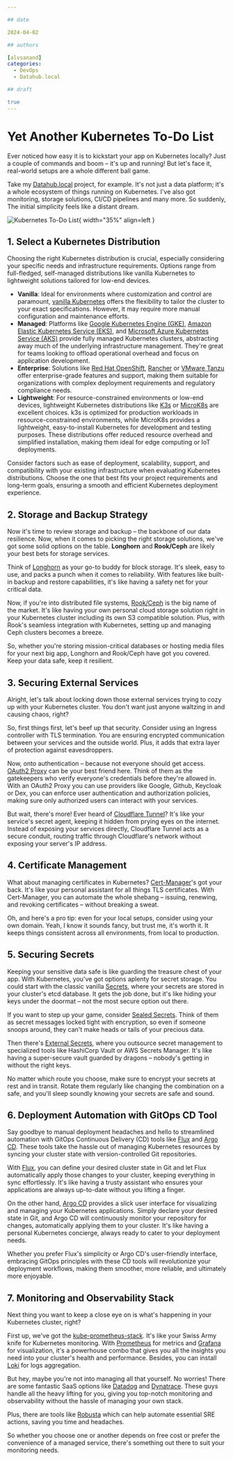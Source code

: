 ```yaml
---

## date

2024-04-02

## authors

[alvsanand]
categories:
  - DevOps
  - Datahub.local

## draft

true
---
```

# Yet Another Kubernetes To-Do List

Ever noticed how easy it is to kickstart your app on Kubernetes locally? Just a couple of commands and boom – it's up and running! But let's face it, real-world setups are a whole different ball game.

Take my [Datahub.local](https://datahub-local.alvsanand.com/) project, for example. It's not just a data platform; it's a whole ecosystem of things running on Kubernetes. I've also got monitoring, storage solutions, CI/CD pipelines and many more. So suddenly, The initial simplicity feels like a distant dream.

![Kubernetes To-Do List](/img/kubernetes-to-do-list.jpg){ width="35%" align=left }

## 1. Select a Kubernetes Distribution

Choosing the right Kubernetes distribution is crucial, especially considering your specific needs and infrastructure requirements. Options range from full-fledged, self-managed distributions like vanilla Kubernetes to lightweight solutions tailored for low-end devices.

- **Vanilla**: Ideal for environments where customization and control are paramount, [vanilla Kubernetes](https://kubernetes.io/) offers the flexibility to tailor the cluster to your exact specifications. However, it may require more manual configuration and maintenance efforts.
- **Managed**: Platforms like [Google Kubernetes Engine (GKE)](https://cloud.google.com/kubernetes-engine), [Amazon Elastic Kubernetes Service (EKS)](https://aws.amazon.com/es/eks/), and [Microsoft Azure Kubernetes Service (AKS)](https://azure.microsoft.com/es-es/products/kubernetes-service/) provide fully managed Kubernetes clusters, abstracting away much of the underlying infrastructure management. They're great for teams looking to offload operational overhead and focus on application development.
- **Enterprise**: Solutions like [Red Hat OpenShift](https://www.redhat.com/en/technologies/cloud-computing/openshift), [Rancher](https://www.rancher.com/) or [VMware Tanzu](https://www.vmware.com/products/vsphere/vsphere-with-tanzu.html) offer enterprise-grade features and support, making them suitable for organizations with complex deployment requirements and regulatory compliance needs.
- **Lightweight**: For resource-constrained environments or low-end devices, lightweight Kubernetes distributions like [K3s](https://docs.k3s.io/) or [MicroK8s](https://microk8s.io/) are excellent choices. k3s is optimized for production workloads in resource-constrained environments, while MicroK8s provides a lightweight, easy-to-install Kubernetes for development and testing purposes. These distributions offer reduced resource overhead and simplified installation, making them ideal for edge computing or IoT deployments.

Consider factors such as ease of deployment, scalability, support, and compatibility with your existing infrastructure when evaluating Kubernetes distributions. Choose the one that best fits your project requirements and long-term goals, ensuring a smooth and efficient Kubernetes deployment experience.

## 2. Storage and Backup Strategy

Now it's time to review storage and backup – the backbone of our data resilience. Now, when it comes to picking the right storage solutions, we've got some solid options on the table. **Longhorn** and **Rook/Ceph** are likely your best bets for storage services.

Think of [Longhorn](https://longhorn.io/) as your go-to buddy for block storage. It's sleek, easy to use, and packs a punch when it comes to reliability. With features like built-in backup and restore capabilities, it's like having a safety net for your critical data.

Now, if you're into distributed file systems, [Rook/Ceph](https://rook.io/) is the big name of the market. It's like having your own personal cloud storage solution right in your Kubernetes cluster including its own S3 compatible solution. Plus, with Rook's seamless integration with Kubernetes, setting up and managing Ceph clusters becomes a breeze.

So, whether you're storing mission-critical databases or hosting media files for your next big app, Longhorn and Rook/Ceph have got you covered. Keep your data safe, keep it resilient.

## 3. Securing External Services

Alright, let's talk about locking down those external services trying to cozy up with your Kubernetes cluster. You don't want just anyone waltzing in and causing chaos, right?

So, first things first, let's beef up that security. Consider using an Ingress controller with TLS termination. You are ensuring encrypted communication between your services and the outside world. Plus, it adds that extra layer of protection against eavesdroppers.

Now, onto authentication – because not everyone should get access. [OAuth2 Proxy](https://oauth2-proxy.github.io/oauth2-proxy/) can be your best friend here. Think of them as the gatekeepers who verify everyone's credentials before they're allowed in. With an OAuth2 Proxy you can use providers like Google, Github, Keycloak or Dex, you can enforce user authentication and authorization policies, making sure only authorized users can interact with your services.

But wait, there's more! Ever heard of [Cloudflare Tunnel](https://www.cloudflare.com/es-es/products/tunnel/)? It's like your service's secret agent, keeping it hidden from prying eyes on the internet. Instead of exposing your services directly, Cloudflare Tunnel acts as a secure conduit, routing traffic through Cloudflare's network without exposing your server's IP address.

## 4. Certificate Management

What about managing certificates in Kubernetes? [Cert-Manager](https://cert-manager.io/)'s got your back. It's like your personal assistant for all things TLS certificates. With Cert-Manager, you can automate the whole shebang – issuing, renewing, and revoking certificates – without breaking a sweat.

Oh, and here's a pro tip: even for your local setups, consider using your own domain. Yeah, I know it sounds fancy, but trust me, it's worth it. It keeps things consistent across all environments, from local to production.

## 5. Securing Secrets

Keeping your sensitive data safe is like guarding the treasure chest of your app. With Kubernetes, you've got options aplenty for secret storage. You could start with the classic vanilla [Secrets](https://kubernetes.io/docs/concepts/configuration/secret/), where your secrets are stored in your cluster's etcd database. It gets the job done, but it's like hiding your keys under the doormat – not the most secure option out there.

If you want to step up your game, consider [Sealed Secrets](https://sealed-secrets.netlify.app/). Think of them as secret messages locked tight with encryption, so even if someone snoops around, they can't make heads or tails of your precious data.

Then there's [External Secrets](https://external-secrets.io/latest/), where you outsource secret management to specialized tools like HashiCorp Vault or AWS Secrets Manager. It's like having a super-secure vault guarded by dragons – nobody's getting in without the right keys.

No matter which route you choose, make sure to encrypt your secrets at rest and in transit. Rotate them regularly like changing the combination on a safe, and you'll sleep soundly knowing your secrets are safe and sound.

## 6. Deployment Automation with GitOps CD Tool

Say goodbye to manual deployment headaches and hello to streamlined automation with GitOps Continuous Delivery (CD) tools like [Flux](https://fluxcd.io/) and [Argo CD](https://argo-cd.readthedocs.io/en/stable/). These tools take the hassle out of managing Kubernetes resources by syncing your cluster state with version-controlled Git repositories.

With [Flux](https://fluxcd.io/), you can define your desired cluster state in Git and let Flux automatically apply those changes to your cluster, keeping everything in sync effortlessly. It's like having a trusty assistant who ensures your applications are always up-to-date without you lifting a finger.

On the other hand, [Argo CD](https://argo-cd.readthedocs.io/en/stable/) provides a slick user interface for visualizing and managing your Kubernetes applications. Simply declare your desired state in Git, and Argo CD will continuously monitor your repository for changes, automatically applying them to your cluster. It's like having a personal Kubernetes concierge, always ready to cater to your deployment needs.

Whether you prefer Flux's simplicity or Argo CD's user-friendly interface, embracing GitOps principles with these CD tools will revolutionize your deployment workflows, making them smoother, more reliable, and ultimately more enjoyable.

## 7. Monitoring and Observability Stack

Next thing you want to keep a close eye on is what's happening in your Kubernetes cluster, right?

First up, we've got the [kube-prometheus-stack](https://github.com/prometheus-operator/kube-prometheus). It's like your Swiss Army knife for Kubernetes monitoring. With [Prometheus](https://prometheus.io/) for metrics and [Grafana](https://grafana.com/) for visualization, it's a powerhouse combo that gives you all the insights you need into your cluster's health and performance. Besides, you can install [Loki](https://github.com/grafana/loki) for logs aggregation.

But hey, maybe you're not into managing all that yourself. No worries! There are some fantastic SaaS options like [Datadog](https://www.datadoghq.com/) and [Dynatrace](https://www.dynatrace.com/). These guys handle all the heavy lifting for you, giving you top-notch monitoring and observability without the hassle of managing your own stack.

Plus, there are tools like [Robusta](https://home.robusta.dev/) which can help automate essential SRE actions, saving you time and headaches.

So whether you choose one or another depends on free cost or prefer the convenience of a managed service, there's something out there to suit your monitoring needs.
